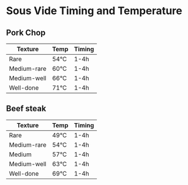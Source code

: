 # Sous Vide Timing and Temperature

## Pork Chop

|Texture|Temp|Timing|
|-------|----|------|
|Rare|54°C|1-4h|
|Medium-rare|60°C|1-4h|
|Medium-well|66°C|1-4h|
|Well-done|71°C|1-4h|



## Beef steak

|Texture|Temp|Timing|
|-------|----|------|
|Rare|49°C|1-4h|
|Medium-rare|54°C|1-4h|
|Medium|57°C|1-4h|
|Medium-well|63°C|1-4h|
|Well-done|69°C|1-4h|